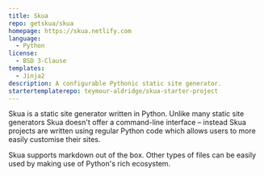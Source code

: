 ```yaml
---
title: Skua
repo: getskua/skua
homepage: https://skua.netlify.com
language:
  - Python
license:
  - BSD 3-Clause
templates:
  - Jinja2
description: A configurable Pythonic static site generator.
startertemplaterepo: teymour-aldridge/skua-starter-project
---
```


Skua is a static site generator written in Python. Unlike many static site generators Skua doesn't offer a command-line interface – instead Skua projects are written using regular Python code which allows users to more easily customise their sites.

Skua supports markdown out of the box. Other types of files can be easily used by making use of Python's rich ecosystem.
